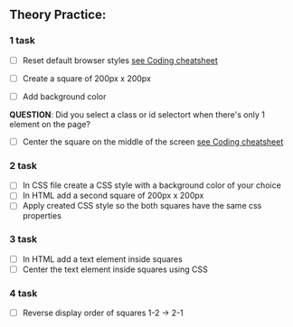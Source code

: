## Theory Practice:
### 1 task

- [ ] Reset default browser styles
[see Coding cheatsheet](https://github.com/conlibra/practice/tree/main)

- [ ] Create a square of 200px x 200px
- [ ] Add background color
      
<b>QUESTION</b>: Did you select a class or id selectort when there's only 1 element on the page?

- [ ] Center the square on the middle of the screen
[see Coding cheatsheet](https://github.com/conlibra/practice/tree/main)

### 2 task
- [ ] In CSS file create a CSS style with a background color of your choice
- [ ] In HTML add a second square of 200px x 200px
- [ ] Apply created CSS style so the both squares have the same css properties

### 3 task
    
- [ ] In HTML add a text element inside squares
- [ ] Center the text element inside squares using CSS
    
### 4 task

- [ ] Reverse display order of squares 1-2 -> 2-1
